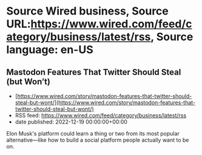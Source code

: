 # Source Wired business, Source URL:https://www.wired.com/feed/category/business/latest/rss, Source language: en-US

## Mastodon Features That Twitter Should Steal (but Won’t)
 - [https://www.wired.com/story/mastodon-features-that-twitter-should-steal-but-wont/](https://www.wired.com/story/mastodon-features-that-twitter-should-steal-but-wont/)
 - RSS feed: https://www.wired.com/feed/category/business/latest/rss
 - date published: 2022-12-19 00:00:00+00:00

Elon Musk's platform could learn a thing or two from its most popular alternative—like how to build a social platform people actually want to be on.
